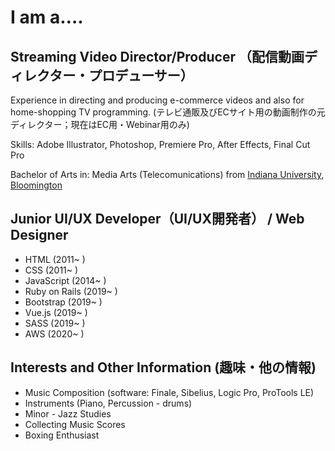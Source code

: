 <h1>I am a….</h1>

<h2>Streaming Video Director/Producer （配信動画ディレクター・プロデューサー）</h2>
 
Experience in directing and producing e-commerce videos and also for home-shopping TV programming.   (テレビ通販及びECサイト用の動画制作の元ディレクター；現在はEC用・Webinar用のみ)

Skills: Adobe Illustrator, Photoshop, Premiere Pro, After Effects, Final Cut Pro

Bachelor of Arts in: Media Arts (Telecomunications) from <a href="https://mediaschool.indiana.edu/academics/undergraduate/index.html" target="_blank">Indiana University, Bloomington</a>

<h2>Junior UI/UX Developer（UI/UX開発者） / Web Designer</h2>

<ul>
  <li>HTML (2011~ )</li>
  <li>CSS (2011~ )</li>
  <li>JavaScript (2014~ )</li>
  <li>Ruby on Rails (2019~ )</li>
  <li>Bootstrap (2019~ )</li>
  <li>Vue.js (2019~ )</li>
  <li>SASS (2019~ )</li>
  <li>AWS (2020~ ) </li>
</ul>


<h2>Interests and Other Information (趣味・他の情報)</h2>

<ul>
  <li>Music Composition (software: Finale, Sibelius, Logic Pro, ProTools LE)</li>
  <li>Instruments (Piano, Percussion - drums)</li>
  <li>Minor - Jazz Studies</li>
  <li>Collecting Music Scores</li>
  <li>Boxing Enthusiast</li>
</ul>



